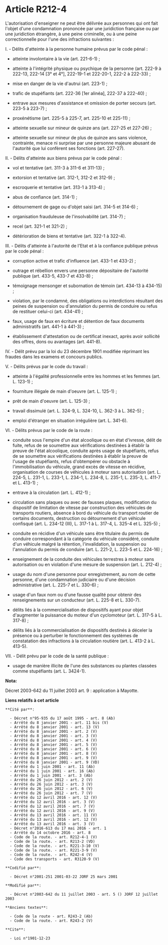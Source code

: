 # Article R212-4

L'autorisation d'enseigner ne peut être délivrée aux personnes qui ont fait l'objet d'une condamnation prononcée par une
juridiction française ou par une juridiction étrangère, à une peine criminelle, ou à une peine correctionnelle pour l'une des
infractions suivantes :

I. - Délits d'atteinte à la personne humaine prévus par le code pénal :

- atteinte involontaire à la vie (art. 221-6-1) ;

- atteinte à l'intégrité physique ou psychique de la personne (art. 222-9 à 222-13, 222-14 [3° et 4°], 222-19-1 et 222-20-1,
222-2 à 222-33) ;

- mise en danger de la vie d'autrui (art. 223-1) ;

- trafic de stupéfiants (art. 222-36 [1er alinéa], 222-37 à 222-40) ;

- entrave aux mesures d'assistance et omission de porter secours (art. 223-5 à 223-7) ;

- proxénétisme (art. 225-5 à 225-7, art. 225-10 et 225-11) ;

- atteinte sexuelle sur mineur de quinze ans (art. 227-25 et 227-26) ;

- atteinte sexuelle sur mineur de plus de quinze ans sans violence, contrainte, menace ni surprise par une personne majeure
abusant de l'autorité que lui confèrent ses fonctions (art. 227-27).

II. - Délits d'atteinte aux biens prévus par le code pénal :

- vol et tentative (art. 311-3 à 311-6 et 311-13) ;

- extorsion et tentative (art. 312-1, 312-2 et 312-9) ;

- escroquerie et tentative (art. 313-1 à 313-4) ;

- abus de confiance (art. 314-1) ;

- détournement de gage ou d'objet saisi (art. 314-5 et 314-6) ;

- organisation frauduleuse de l'insolvabilité (art. 314-7) ;

- recel (art. 321-1 et 321-2) ;

- détérioration de biens et tentative (art. 322-1 à 322-4).

III. - Délits d'atteinte à l'autorité de l'Etat et à la confiance publique prévus par le code pénal :

- corruption active et trafic d'influence (art. 433-1 et 433-2) ;

- outrage et rébellion envers une personne dépositaire de l'autorité publique (art. 433-5, 433-7 et 433-8) ;

- témoignage mensonger et subornation de témoin (art. 434-13 à 434-15) ;

- violation, par le condamné, des obligations ou interdictions résultant des peines de suspension ou d'annulation du permis
de conduire ou refus de restituer celui-ci (art. 434-41) ;

- faux, usage de faux en écriture et détention de faux documents administratifs (art. 441-1 à 441-3) ;

- établissement d'attestation ou de certificat inexact, après avoir sollicité des offres, dons ou avantages (art. 441-8).

IV. - Délit prévu par la loi du 23 décembre 1901 modifiée réprimant les fraudes dans les examens et concours publics.

V. - Délits prévus par le code du travail :

- atteinte à l'égalité professionnelle entre les hommes et les femmes (art. L. 123-1) ;

- fourniture illégale de main d'oeuvre (art. L. 125-1) ;

- prêt de main d'oeuvre (art. L. 125-3) ;

- travail dissimulé (art. L. 324-9, L. 324-10, L. 362-3 à L. 362-5) ;

- emploi d'étranger en situation irrégulière (art. L. 341-6).

VI. - Délits prévus par le code de la route :

- conduite sous l'empire d'un état alcoolique ou en état d'ivresse, délit de fuite, refus de se soumettre aux vérifications
destinées à établir la preuve de l'état alcoolique, conduite après usage de stupéfiants, refus de se soumettre aux
vérifications destinées à établir la preuve de l'usage de stupéfiants, refus d'obtempérer ou obstacle à l'immobilisation du
véhicule, grand excès de vitesse en récidive, organisation de courses de véhicules à moteur sans autorisation (art. L. 224-5,
L. 231-1, L. 233-1, L. 234-1, L. 234-8, L. 235-1, L. 235-3, L. 411-7 et L. 413-1) ;

- entrave à la circulation (art. L. 412-1) ;

- circulation sans plaques ou avec de fausses plaques, modification du dispositif de limitation de vitesse par construction
des véhicules de transports routiers, absence à bord du véhicule du transport routier de certains documents, destruction ou
détournement d'un véhicule confisqué (art. L. 234-12 (III), L. 317-1 à L. 317-4, L. 325-4 et L. 325-5) ;

- conduite en récidive d'un véhicule sans être titulaire du permis de conduire correspondant à la catégorie du véhicule
considéré, conduite d'un véhicule malgré la rétention, l'invalidation, la suspension ou l'annulation du permis de conduire
(art. L. 221-2, L. 223-5 et L. 224-16) ;

- enseignement de la conduite des véhicules terrestres à moteur sans autorisation ou en violation d'une mesure de suspension
(art. L. 212-4) ;

- usage du nom d'une personne pour enregistrement, au nom de cette personne, d'une condamnation judiciaire ou d'une décision
administrative (art. L. 225-7 et L. 330-6) ;

- usage d'un faux nom ou d'une fausse qualité pour obtenir des renseignements sur un conducteur (art. L. 225-8 et L. 330-7).

- délits liés à la commercialisation de dispositifs ayant pour objet d'augmenter la puissance du moteur d'un cyclomoteur
(art. L. 317-5 à L. 317-8) ;

- délits liés à la commercialisation de dispositifs destinés à déceler la présence ou à perturber le fonctionnement des
systèmes de constatation des infractions à la circulation routière (art. L. 413-2 à L. 413-5).

VII. - Délit prévu par le code de la santé publique :

- usage de manière illicite de l'une des substances ou plantes classées comme stupéfiants (art. L. 3424-1).

**Nota:**

Décret 2003-642 du 11 juillet 2003 art. 9 : application à Mayotte.

**Liens relatifs à cet article**

	**Cité par**:

	  - Décret n°95-935 du 17 août 1995 - art. 8 (Ab)
	  - Arrêté du 8 janvier 2001 - art. 11 bis (V)
	  - Arrêté du 8 janvier 2001 - art. 13 (V)
	  - Arrêté du 8 janvier 2001 - art. 2 (V)
	  - Arrêté du 8 janvier 2001 - art. 3 (V)
	  - Arrêté du 8 janvier 2001 - art. 4 (V)
	  - Arrêté du 8 janvier 2001 - art. 5 (V)
	  - Arrêté du 8 janvier 2001 - art. 6 (V)
	  - Arrêté du 8 janvier 2001 - art. 8 (V)
	  - Arrêté du 8 janvier 2001 - art. 9 (V)
	  - Arrêté du 8 janvier 2001 - art. 9 (VD)
	  - Arrêté du 1 juin 2001 - art. 11 (Ab)
	  - Arrêté du 1 juin 2001 - art. 16 (Ab)
	  - Arrêté du 1 juin 2001 - art. 3 (Ab)
	  - Arrêté du 26 juin 2012 - art. 2 (V)
	  - Arrêté du 26 juin 2012 - art. 3 (V)
	  - Arrêté du 26 juin 2012 - art. 6 (V)
	  - Arrêté du 26 juin 2012 - art. 7 (V)
	  - Arrêté du 12 avril 2016 - art. 12 (V)
	  - Arrêté du 12 avril 2016 - art. 3 (V)
	  - Arrêté du 12 avril 2016 - art. 7 (V)
	  - Arrêté du 12 avril 2016 - art. 9 (V)
	  - Arrêté du 13 avril 2016 - art. 11 (V)
	  - Arrêté du 13 avril 2016 - art. 12 (V)
	  - Arrêté du 13 avril 2016 - art. 3 (V)
	  - Décret n°2016-613 du 17 mai 2016 - art. 1
	  - Arrêté du 14 octobre 2016 - art. 8
	  - Code de la route. - art. R212-4-1 (V)
	  - Code de la route. - art. R213-2 (VD)
	  - Code de la route. - art. R221-3-10 (V)
	  - Code de la route. - art. R221-3-9 (V)
	  - Code de la route. - art. R242-4 (V)
	  - Code des transports - art. R3120-9 (V)

	**Codifié par**:

	  - Décret n°2001-251 2001-03-22 JORF 25 mars 2001

	**Modifié par**:

	  - Décret n°2003-642 du 11 juillet 2003 - art. 5 () JORF 12 juillet 2003

	**Anciens textes**:

	  - Code de la route - art. R243-2 (Ab)
	  - Code de la route. - art. R243-2 (V)

	**Cite**:

	  - Loi n°1901-12-23
